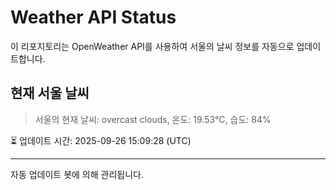 
# Weather API Status

이 리포지토리는 OpenWeather API를 사용하여 서울의 날씨 정보를 자동으로 업데이트합니다.

## 현재 서울 날씨
> 서울의 현재 날씨: overcast clouds, 온도: 19.53°C, 습도: 84%

⏳ 업데이트 시간: 2025-09-26 15:09:28 (UTC)

---
자동 업데이트 봇에 의해 관리됩니다.
